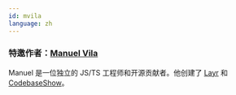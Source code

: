```yaml
---
id: mvila
language: zh
---
```


### 特邀作者：[Manuel Vila](https://github.com/mvila)

Manuel 是一位独立的 JS/TS 工程师和开源贡献者。他创建了 [Layr](https://github.com/layrjs/layr) 和 [CodebaseShow](https://codebase.show/)。
